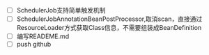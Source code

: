 - [ ] SchedulerJob支持简单触发机制
- [ ] SchedulerJobAnnotationBeanPostProcessor,取消scan，直接通过ResourceLoader方式获取Class信息，不需要组装成BeanDefinition
- [ ] 编写READEME.md
- [ ] push github